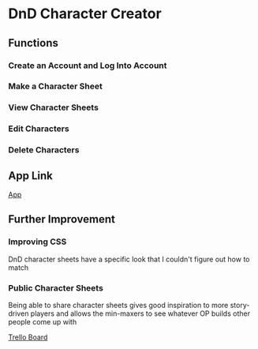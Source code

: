 # DnD Character Creator

## Functions

### Create an Account and Log Into Account

### Make a Character Sheet

### View Character Sheets

### Edit Characters

### Delete Characters

## App Link
[App](https://project-2-6d0a598428e6.herokuapp.com)

## Further Improvement

### Improving CSS
 DnD character sheets have a specific look that I couldn't figure out how to match

### Public Character Sheets
Being able to share character sheets gives good inspiration to more story-driven players and allows the min-maxers to see whatever OP builds other people come up with

[Trello Board](https://trello.com/b/04lwXidR/unit-2-project-user-stories)
